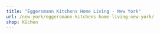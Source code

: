 ```yaml
---
title: "Eggersmann Kitchens Home Living - New York"
url: /new-york/eggersmann-kitchens-home-living-new-york/
shop: Küchen
---
```

